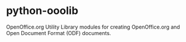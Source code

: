 # python-ooolib
OpenOffice.org Utility Library modules for creating OpenOffice.org  and Open Document Format (ODF) documents.
